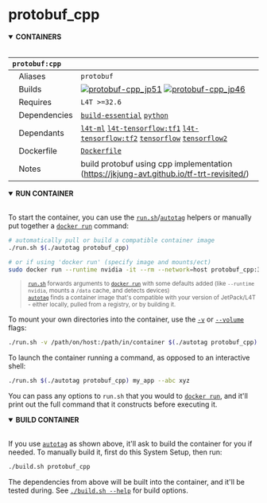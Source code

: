 # protobuf_cpp

<details open>
<summary><b>CONTAINERS</b></summary>
<br>

| **`protobuf:cpp`** | |
| :-- | :-- |
| &nbsp;&nbsp;&nbsp;Aliases | `protobuf` |
| &nbsp;&nbsp;&nbsp;Builds | [![`protobuf-cpp_jp51`](https://img.shields.io/github/actions/workflow/status/dusty-nv/jetson-containers/protobuf-cpp_jp51.yml?label=protobuf-cpp_jp51)](https://github.com/dusty-nv/jetson-containers/actions/workflows/protobuf-cpp_jp51.yml) [![`protobuf-cpp_jp46`](https://img.shields.io/github/actions/workflow/status/dusty-nv/jetson-containers/protobuf-cpp_jp46.yml?label=protobuf-cpp_jp46)](https://github.com/dusty-nv/jetson-containers/actions/workflows/protobuf-cpp_jp46.yml) |
| &nbsp;&nbsp;&nbsp;Requires | `L4T >=32.6` |
| &nbsp;&nbsp;&nbsp;Dependencies | [`build-essential`](/packages/build-essential) [`python`](/packages/python) |
| &nbsp;&nbsp;&nbsp;Dependants | [`l4t-ml`](/packages/l4t/l4t-ml) [`l4t-tensorflow:tf1`](/packages/l4t/l4t-tensorflow) [`l4t-tensorflow:tf2`](/packages/l4t/l4t-tensorflow) [`tensorflow`](/packages/tensorflow) [`tensorflow2`](/packages/tensorflow) |
| &nbsp;&nbsp;&nbsp;Dockerfile | [`Dockerfile`](Dockerfile) |
| &nbsp;&nbsp;&nbsp;Notes | build protobuf using cpp implementation (https://jkjung-avt.github.io/tf-trt-revisited/) |

</details>

<details open>
<summary><b>RUN CONTAINER</b></summary>
<br>

To start the container, you can use the [`run.sh`](/run.sh)/[`autotag`](/autotag) helpers or manually put together a [`docker run`](https://docs.docker.com/engine/reference/commandline/run/) command:
```bash
# automatically pull or build a compatible container image
./run.sh $(./autotag protobuf_cpp)

# or if using 'docker run' (specify image and mounts/ect)
sudo docker run --runtime nvidia -it --rm --network=host protobuf_cpp:35.4.1

```
> <sup>[`run.sh`](/run.sh) forwards arguments to [`docker run`](https://docs.docker.com/engine/reference/commandline/run/) with some defaults added (like `--runtime nvidia`, mounts a `/data` cache, and detects devices)</sup><br>
> <sup>[`autotag`](/autotag) finds a container image that's compatible with your version of JetPack/L4T - either locally, pulled from a registry, or by building it.</sup>

To mount your own directories into the container, use the [`-v`](https://docs.docker.com/engine/reference/commandline/run/#volume) or [`--volume`](https://docs.docker.com/engine/reference/commandline/run/#volume) flags:
```bash
./run.sh -v /path/on/host:/path/in/container $(./autotag protobuf_cpp)
```
To launch the container running a command, as opposed to an interactive shell:
```bash
./run.sh $(./autotag protobuf_cpp) my_app --abc xyz
```
You can pass any options to `run.sh` that you would to [`docker run`](https://docs.docker.com/engine/reference/commandline/run/), and it'll print out the full command that it constructs before executing it.
</details>
<details open>
<summary><b>BUILD CONTAINER</b></summary>
<br>

If you use [`autotag`](/autotag) as shown above, it'll ask to build the container for you if needed.  To manually build it, first do this System Setup, then run:
```bash
./build.sh protobuf_cpp
```
The dependencies from above will be built into the container, and it'll be tested during.  See [`./build.sh --help`](/jetson_containers/build.py) for build options.
</details>
